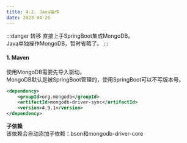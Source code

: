 ```yaml
---
title: 4-2. Java操作
date: 2023-04-26
---
```

:::danger 转移
直接上手SpringBoot集成MongoDB。   
Java单独操作MongoDB，暂时省略了。 
:::

#### 1. Maven
使用MongoDB需要先导入驱动。  
MongoDB默认是被SpringBoot管理的，使用SpringBoot可以不写版本号。
```xml
<dependency>
    <groupId>org.mongodb</groupId>
    <artifactId>mongodb-driver-sync</artifactId>
    <version>4.9.1</version>
</dependency>

```
**子依赖**  
该依赖会自动添加子依赖：bson和mongodb-driver-core

